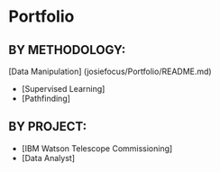 # Portfolio

## BY METHODOLOGY:
[Data Manipulation] (josiefocus/Portfolio/README.md)
+ [Supervised Learning]
+ [Pathfinding]

## BY PROJECT:
+ [IBM Watson Telescope Commissioning]
+ [Data Analyst]
